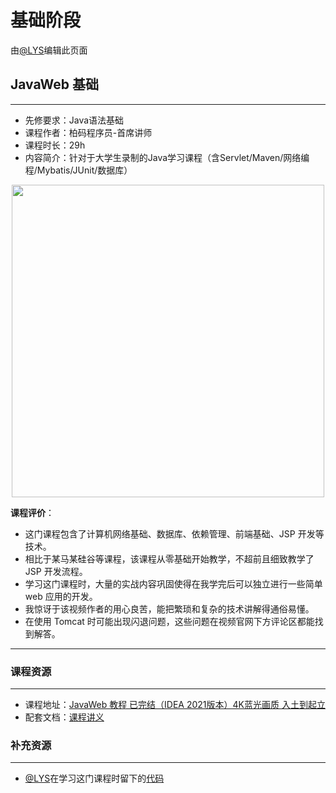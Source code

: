 # 基础阶段

由[@LYS](https://lys2021.com/)编辑此页面

## JavaWeb 基础

****

- 先修要求：Java语法基础
- 课程作者：柏码程序员-首席讲师
- 课程时长：29h 
- 内容简介：针对于大学生录制的Java学习课程（含Servlet/Maven/网络编程/Mybatis/JUnit/数据库）

<div align="center">
    <image src="https://oss.itbaima.cn/internal/static/curriculum/f6c1111d8ef16d8b.webp" width="500"/>
</div>

**课程评价**：

- 这门课程包含了计算机网络基础、数据库、依赖管理、前端基础、JSP 开发等技术。
- 相比于某马某硅谷等课程，该课程从零基础开始教学，不超前且细致教学了 JSP 开发流程。
- 学习这门课程时，大量的实战内容巩固使得在我学完后可以独立进行一些简单 web 应用的开发。
- 我惊讶于该视频作者的用心良苦，能把繁琐和复杂的技术讲解得通俗易懂。
- 在使用 Tomcat 时可能出现闪退问题，这些问题在视频官网下方评论区都能找到解答。

<!-- 介绍学习该门课程主观感受，内容包括但不限于：
    （1）课程覆盖的知识点范围
    （2）与同类课程相比它的优势与特点
    （3）学习这门课程的体验与感受
    （4）自学这门课的注意点（踩过的坑、难度预警等等）
    （5）... ...
-->

****

### 课程资源

****

- 课程地址：[JavaWeb 教程 已完结（IDEA 2021版本）4K蓝光画质 入土到起立](https://www.bilibili.com/video/BV1CL4y1i7qR/?spm_id_from=888.80997.embed_other.whitelist&t=1.93565&bvid=BV1CL4y1i7qR&vd_source=ce95ad6607d316dd76f87b90ab69fa3f)
- 配套文档：[课程讲义](https://www.itbaima.cn/document/ggwwj09j2vkfftvd)

### 补充资源

****

- [@LYS](https://lys2021.com/)在学习这门课程时留下的[代码](https://github.com/Doge2077/learn-javaweb)